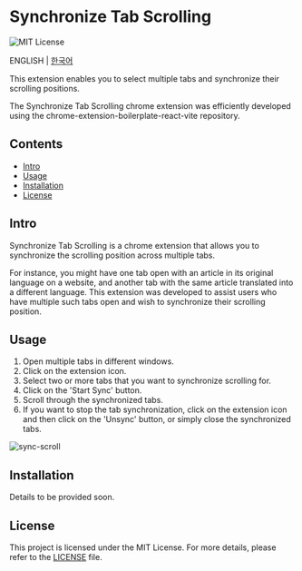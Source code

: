 # Synchronize Tab Scrolling

![MIT License](https://img.shields.io/badge/license-MIT-blue.svg)

ENGLISH | [한국어](./README-ko_kr.md)

This extension enables you to select multiple tabs and synchronize their scrolling positions.

The Synchronize Tab Scrolling chrome extension was efficiently developed using the chrome-extension-boilerplate-react-vite repository.

## Contents

- [Intro](#intro)
- [Usage](#usage)
- [Installation](#installation)
- [License](#license)

## Intro <a name="intro"></a>

Synchronize Tab Scrolling is a chrome extension that allows you to synchronize the scrolling position across multiple tabs.

For instance, you might have one tab open with an article in its original language on a website, and another tab with the same article translated into a different language. This extension was developed to assist users who have multiple such tabs open and wish to synchronize their scrolling position.

## Usage <a name="usage"></a>

1. Open multiple tabs in different windows.
2. Click on the extension icon.
3. Select two or more tabs that you want to synchronize scrolling for.
4. Click on the 'Start Sync' button.
5. Scroll through the synchronized tabs.
6. If you want to stop the tab synchronization, click on the extension icon and then click on the 'Unsync' button, or simply close the synchronized tabs.

![sync-scroll](https://github.com/jaem1n207/synchronize-tab-scrolling/assets/50766847/916520a5-e01b-4912-bb0e-67595aebdfa5)


## Installation <a name="installation"></a>

Details to be provided soon.

## License <a name="license"></a>

This project is licensed under the MIT License. For more details, please refer to the [LICENSE](./LICENSE) file.
